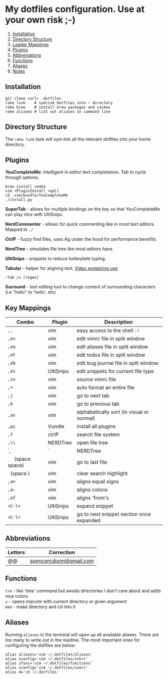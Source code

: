 My dotfiles configuration.  Use at your own risk ;-)
=======
1.  [Installation](#installation)
2.  [Directory Structure](#directory-structure)
3.  [Leader Mappings](#leader-mappings)
4.  [Plugins](#plugins)
5.  [Abbreviations](#abbreviations)
6.  [Functions](#functions)
7.  [Aliases](#aliases)
8.  [Notes](./NOTES.md)

## Installation
```
git clone <url> .dotfiles
rake link    # symlink dotfiles into ~ directory
rake brew    # install brew packages and caskes
rake aliases # list out aliases in command line
```

## Directory Structure
The `rake link` task will sym link all the relevant dotfiles into your home directory.  

## Plugins
**YouCompleteMe**: Intelligent in editor text completetion.  Tab to cycle through options.

```
brew install cmake
vim +PluginInstall +qall
cd .vim/bundle/YouCompleteMe
./install.py
```

**SuperTab** - allows for multiple bindings on the <tab> key so that YouCompleteMe can play nice with UltiSnips.

**NerdCommenter** - allows for quick commenting like in most text editors.  Mapped to `,/`

**CtrlP** - fuzzy find files, uses Ag under the hood for performance benefits.

**NerdTree** - simulates file tree like most editors have.

**UltiSnips** - snippets to reduce boilerplate typing.

**Tabular** - helper for aligning text. [Video explaining use](http://vimcasts.org/episodes/aligning-text-with-tabular-vim/)
```
:Tab /= (regex)
```

**Surround** - text editing tool to change content of surrounding characters
(i.e "hello" to 'hello', etc)

## Key Mappings
|Combo|Plugin|Description|
|-----|------|-----------|
|`,,`|vim|easy access to the shell `:!`|
|`,ev`|vim|edit vimrc file in split window|
|`,ea`|vim|edit aliases file in split window|
|`,et`|vim|edit todos file in split window|
|`,eb`|vim|edit bug journal file in split window|
|`,es`|UltiSnips|edit snippets for current file type|
|`,sv`|vim|source vimrc file|
|`,=`|vim|auto format an entire file|
|`,j`|vim|go to next tab|
|`,k`|vim|go to previous tab|
|`,as`|vim|alphabetically sort (in visual or normal)|
|`,pi`|Vundle|install all plugins|
|`,f`|ctrlP|search file system|
|`,\\`|NERDTree|open file tree|
|`,|`|NERDTree|go to current file in file tree|
|`  ` (space space)|vim|go to last file|
|` `(space )|vim|clear search highlight|
|`,a=`|vim|aligns equal signs|
|`,a:`|vim|aligns colons|
|`,af`|vim|aligns 'from's|
|`<C-l>`|UltiSnips|expand snippet|
|`<C-l>`|UltiSnips|go to next snippet section once expanded|



## Abbreviations
|Letters|Correction|
|-----|------|
|@@|spencercdixon@gmail.com|

## Functions
`tre` - like 'tree' command but avoids directories I don't care about and adds nice colors  
`v` - opens macvim with current directory or given argument   
`mkd` - make directory and cd into it  

## Aliases
Running `aliases` in the terminal will open up all available aliases.  There are too many to write out in the readme.  The most important ones for configuring the dotfiles are below:

```
alias aliases='vim ~/.dotfiles/aliases'
alias zconfig='vim ~/.dotfiles/zshrc'
alias zfunc='vim ~/.dotfiles/functions'
alias vconfig='vim ~/.dotfiles/vimrc'
alias d='cd ~/.dotfiles'
```
